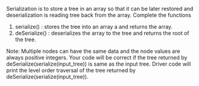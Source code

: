 Serialization is to store a tree in an array so that it can be later restored and deserialization is reading tree back from the array. Complete the functions

1. serialize() : stores the tree into an array a and returns the array.
2. deSerialize() : deserializes the array to the tree and returns the root of the tree.

Note: Multiple nodes can have the same data and the node values are always positive integers. 
Your code will be correct if the tree returned by deSerialize(serialize(input_tree)) is same as the input tree. 
Driver code will print the level order traversal of the tree returned by deSerialize(serialize(input_tree)).
